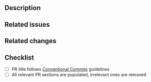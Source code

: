 ## Description

<!-- Short summary of your changes. -->
<!-- Add screenshots if needed (simple copy/paste or drag-n-drop will work). -->
<!-- You can also leave notes for code reviewers here. -->

## Related issues

<!-- Pull requests should be related to open GitHub Issues. -->
<!-- Please put all related issue IDs here: -->
<!-- * #{issue-number} -->

## Related changes

<!-- What other PRs does this PR depend on? -->
<!-- Please put references to other PRs here: -->
<!-- * #{pr-number}  -->

## Checklist

- [ ] PR title follows [Conventional Commits][conventiona-commits] guidelines <!-- `feat(lang): add German language` -->
- [ ] All relevant PR sections are populated, irrelevant ones are removed <!-- Those sections help reviewers better understand what the PR is about. -->

[conventiona-commits]: https://www.conventionalcommits.org
